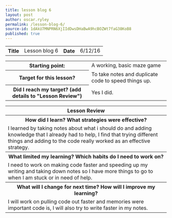 ```yaml
---
title: lesson blog 6
layout: post
author: oscar.ryley
permalink: /lesson-blog-6/
source-id: 1dAkU7MNPRN6XjIIdDwsDHaBwA9hcBOZWt7faG38KoB8
published: true
---
```

<table>
  <tr>
    <th>Title</th>
    <td>Lesson blog 6</td>
    <th>Date</th>
    <td>6/12/16</td>
  </tr>
</table>


<table>
  <tr>
    <th>Starting point:</th>
    <td>A working, basic maze game</td>
  </tr>
  <tr>
    <th>Target for this lesson?</th>
    <td>To take notes and duplicate code to speed things up.</td>
  </tr>
  <tr>
    <th>Did I reach my target? 
(add details to "Lesson Review")</th>
    <td>Yes I did.</td>
  </tr>
</table>


<table>
  <tr>
    <th>Lesson Review</th>
  </tr>
  <tr>
    <th>How did I learn? What strategies were effective? </th>
  </tr>
  <tr>
    <td>I learned by taking notes about what i should do and adding knowledge that I already had to help, I find that trying different things and adding to the code really worked as an effective strategy.</td>
  </tr>
  <tr>
    <th>What limited my learning? Which habits do I need to work on? </th>
  </tr>
  <tr>
    <td>I need to work on making code faster and speeding up my writing and taking down notes so I have more things to go to when I am stuck or in need of help.</td>
  </tr>
  <tr>
    <th>What will I change for next time? How will I improve my learning?</th>
  </tr>
  <tr>
    <td>I will work on pulling code out faster and memories were important code is, I will also try to write faster in my notes.</td>
  </tr>
</table>


